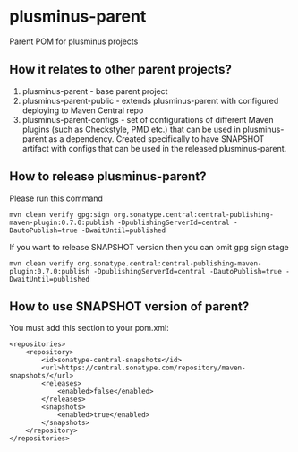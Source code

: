 # plusminus-parent
Parent POM for plusminus projects

## How it relates to other parent projects?
1. plusminus-parent - base parent project
2. plusminus-parent-public - extends plusminus-parent with configured deploying to Maven Central repo
3. plusminus-parent-configs - set of configurations of different Maven plugins (such as Checkstyle, PMD etc.) that can be used in plusminus-parent as a dependency.
Created specifically to have SNAPSHOT artifact with configs that can be used in the released plusminus-parent.

## How to release plusminus-parent?
Please run this command
```
mvn clean verify gpg:sign org.sonatype.central:central-publishing-maven-plugin:0.7.0:publish -DpublishingServerId=central -DautoPublish=true -DwaitUntil=published
```
If you want to release SNAPSHOT version then you can omit gpg sign stage
```
mvn clean verify org.sonatype.central:central-publishing-maven-plugin:0.7.0:publish -DpublishingServerId=central -DautoPublish=true -DwaitUntil=published
```

## How to use SNAPSHOT version of parent?
You must add this section to your pom.xml:
```
<repositories>
    <repository>
        <id>sonatype-central-snapshots</id>
        <url>https://central.sonatype.com/repository/maven-snapshots/</url>
        <releases>
            <enabled>false</enabled>
        </releases>
        <snapshots>
            <enabled>true</enabled>
        </snapshots>
    </repository>
</repositories>
```